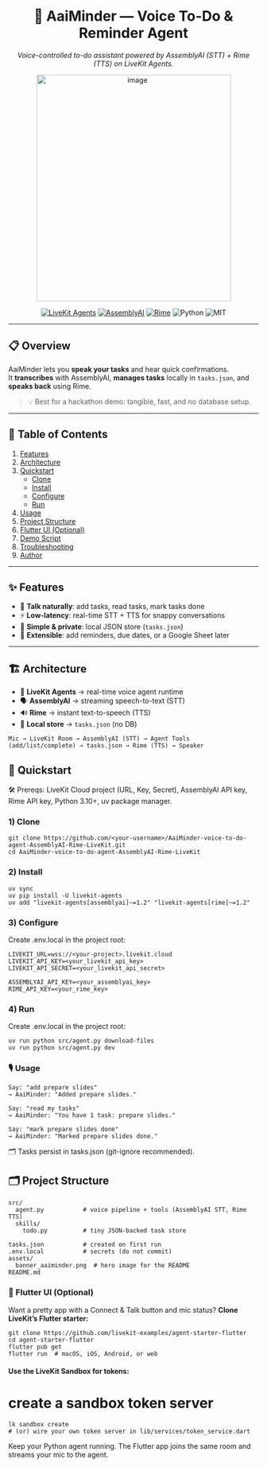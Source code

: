<!--
  AaiMinder — README
  Tip: put a wide hero image at: assets/banner_aaiminder.png  (1600x600+)
-->

<h1 align="center">📝 AaiMinder — Voice To-Do & Reminder Agent</h1>

<p align="center">
  <em>Voice-controlled to-do assistant powered by AssemblyAI (STT) + Rime (TTS) on LiveKit Agents.</em>
</p>

<p align="center">
  <img width="391" height="456" alt="image" src="https://github.com/user-attachments/assets/0045ab12-b257-4029-9e9a-fe409aa66270">
</p>
 

<p align="center">
  <a href="https://cloud.livekit.io" target="_blank"><img src="https://img.shields.io/badge/LiveKit-Agents-0E7B7B?logo=livekit&logoColor=white" alt="LiveKit Agents"></a>
  <a href="https://www.assemblyai.com/" target="_blank"><img src="https://img.shields.io/badge/AssemblyAI-STT-5856D6" alt="AssemblyAI"></a>
  <a href="https://docs.rime.ai" target="_blank"><img src="https://img.shields.io/badge/Rime-TTS-8E44AD" alt="Rime"></a>
  <img src="https://img.shields.io/badge/Python-3.10%2B-3776AB?logo=python&logoColor=white" alt="Python">
  <img src="https://img.shields.io/badge/License-MIT-2ECC71" alt="MIT">
</p>

---

## 📋 Overview

AaiMinder lets you **speak your tasks** and hear quick confirmations.  
It **transcribes** with AssemblyAI, **manages tasks** locally in `tasks.json`, and **speaks back** using Rime.

> 💡 Best for a hackathon demo: tangible, fast, and no database setup.

---

## 🧭 Table of Contents

1. [Features](#-features)  
2. [Architecture](#-architecture)  
3. [Quickstart](#-quickstart)  
   - [Clone](#1-clone)  
   - [Install](#2-install)  
   - [Configure](#3-configure)  
   - [Run](#4-run)  
4. [Usage](#-usage)  
5. [Project Structure](#-project-structure)  
6. [Flutter UI (Optional)](#-flutter-ui-optional)  
7. [Demo Script](#-demo-script)  
8. [Troubleshooting](#-troubleshooting)  
9. [Author](#-author)

---

## ✨ Features

- 🎤 **Talk naturally**: add tasks, read tasks, mark tasks done  
- ⚡ **Low-latency**: real-time STT + TTS for snappy conversations  
- 🧠 **Simple & private**: local JSON store (`tasks.json`)  
- 🧩 **Extensible**: add reminders, due dates, or a Google Sheet later

---

## 🏗 Architecture

- 🧩 **LiveKit Agents** → real-time voice agent runtime  
- 🗣 **AssemblyAI** → streaming speech-to-text (STT)  
- 🔊 **Rime** → instant text-to-speech (TTS)  
- 📂 **Local store** → `tasks.json` (no DB)

```text
Mic → LiveKit Room → AssemblyAI (STT) → Agent Tools (add/list/complete) → tasks.json → Rime (TTS) → Speaker
```

## 🚀 Quickstart

🛠 Prereqs: LiveKit Cloud project (URL, Key, Secret), AssemblyAI API key, Rime API key, Python 3.10+, uv package manager.

### 1) Clone
```
git clone https://github.com/<your-username>/AaiMinder-voice-to-do-agent-AssemblyAI-Rime-LiveKit.git
cd AaiMinder-voice-to-do-agent-AssemblyAI-Rime-LiveKit
```

### 2) Install
```
uv sync
uv pip install -U livekit-agents
uv add "livekit-agents[assemblyai]~=1.2" "livekit-agents[rime]~=1.2"
```

### 3) Configure
Create .env.local in the project root:
```
LIVEKIT_URL=wss://<your-project>.livekit.cloud
LIVEKIT_API_KEY=<your_livekit_api_key>
LIVEKIT_API_SECRET=<your_livekit_api_secret>

ASSEMBLYAI_API_KEY=<your_assemblyai_key>
RIME_API_KEY=<your_rime_key>
```

### 4) Run
Create .env.local in the project root:
```
uv run python src/agent.py download-files
uv run python src/agent.py dev
```

### 🎙 Usage
```text
Say: "add prepare slides" 
→ AaiMinder: "Added prepare slides."

Say: "read my tasks" 
→ AaiMinder: "You have 1 task: prepare slides."

Say: "mark prepare slides done" 
→ AaiMinder: "Marked prepare slides done."
```
🗂 Tasks persist in tasks.json (git-ignore recommended).

## 🗂 Project Structure
```text
src/
  agent.py           # voice pipeline + tools (AssemblyAI STT, Rime TTS)
  skills/
    todo.py          # tiny JSON-backed task store

tasks.json           # created on first run
.env.local           # secrets (do not commit)
assets/
  banner_aaiminder.png  # hero image for the README
README.md
```
### 📱 Flutter UI (Optional)

Want a pretty app with a Connect & Talk button and mic status?
**Clone LiveKit’s Flutter starter:**
```
git clone https://github.com/livekit-examples/agent-starter-flutter
cd agent-starter-flutter
flutter pub get
flutter run  # macOS, iOS, Android, or web
```

#### **Use the LiveKit Sandbox for tokens:**

# create a sandbox token server
```
lk sandbox create
# (or) wire your own token server in lib/services/token_service.dart
```

Keep your Python agent running.
The Flutter app joins the same room and streams your mic to the agent.


